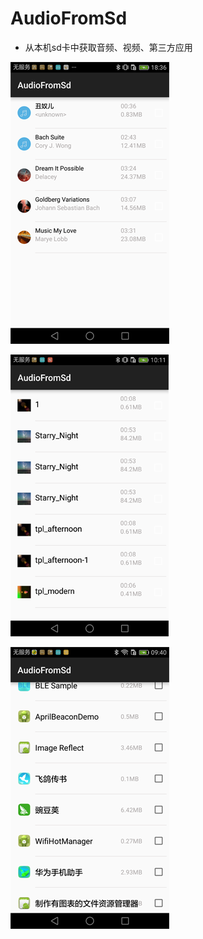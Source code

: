 # AudioFromSd

* 从本机sd卡中获取音频、视频、第三方应用

![demo](https://raw.githubusercontent.com/PeggyQi/AndroidSeries_AudioFromSd/master/MusicDemo/MusicDemo/MusicDemo/screenshot.png)

![demo](https://raw.githubusercontent.com/PeggyQi/AndroidSeries_AudioFromSd/master/MusicDemo/MusicDemo/MusicDemo/screenshot1.png)

![demo](https://raw.githubusercontent.com/PeggyQi/AndroidSeries_AudioFromSd/master/MusicDemo/MusicDemo/MusicDemo/screenshot2.png)
